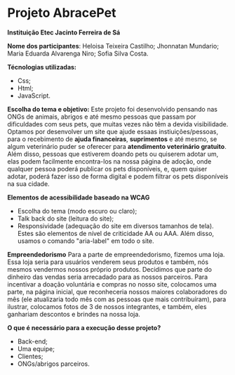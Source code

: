 # Projeto AbracePet

**Instituição Etec Jacinto Ferreira de Sá**

**Nome dos participantes**:
Heloisa Teixeira Castilho;
Jhonnatan Mundario;
Maria Eduarda Alvarenga Niro;
Sofia Silva Costa.

**Técnologias utilizadas:**
* Css;
* Html;
* JavaScript.

**Escolha do tema e objetivo:**
Este projeto foi desenvolvido pensando nas ONGs de animais, abrigos e até mesmo pessoas que passam por dificuldades com seus pets, que muitas vezes não têm a devida visibilidade.
Optamos por desenvolver um site que ajude essaas instiuições/pessoas, para o recebimento de **ajuda financeiras**, **suprimentos** e até mesmo, se algum veterinário puder se oferecer para **atendimento veterinário gratuito**.
Além disso, pessoas que estiverem doando pets ou quiserem adotar um, elas podem facilmente encontra-los na nossa página de adoção, onde qualquer pessoa poderá publicar os pets disponíveis, e, quem quiser adotar, poderá fazer isso de forma digital e podem filtrar os pets disponíveis na sua cidade.

**Elementos de acessibilidade baseado na WCAG**
* Escolha do tema (modo escuro ou claro);
* Talk back do site (leitura do site);
* Responsividade (adequação do site em diversos tamanhos de tela).
Estes são elementos de nível de criticidade AA ou AAA. Além disso, usamos o comando "aria-label" em todo o site.

**Empreendedorismo**
Para a parte de empreendedorismo, fizemos uma loja. Essa loja seria para usuários venderem seus produtos e também, nós mesmos vendermos nossos próprio produtos. Decidimos que parte do dinheiro das vendas seria arrecadado para as nossos parceiros.
Para incentivar a doação voluntária e compras no nosso site, colocamos uma parte, na página inicial, que reconheceria nossos maiores colaboradores do mês (ele atualizaria todo mês com as pessoas que mais contribuíram), para ilustrar, colocamos fotos de 3 de nossos integrantes, e também, eles ganhariam descontos e brindes na nossa loja.

**O que é necessário para a execução desse projeto?**
* Back-end;
* Uma equipe;
* Clientes;
* ONGs/abrigos parceiros.
